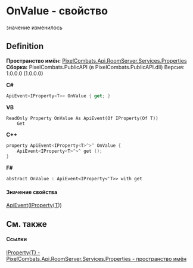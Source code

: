 # OnValue - свойство


значение изменилось



## Definition
**Пространство имён:** <a href="7a6d0ac1-2a42-0f0a-dc90-e72ae4f99370">PixelCombats.Api.RoomServer.Services.Properties</a>  
**Сборка:** PixelCombats.PublicAPI (в PixelCombats.PublicAPI.dll) Версия: 1.0.0.0 (1.0.0.0)

**C#**
``` C#
ApiEvent<IProperty<T>> OnValue { get; }
```
**VB**
``` VB
ReadOnly Property OnValue As ApiEvent(Of IProperty(Of T))
	Get
```
**C++**
``` C++
property ApiEvent<IProperty<T>^>^ OnValue {
	ApiEvent<IProperty<T>^>^ get ();
}
```
**F#**
``` F#
abstract OnValue : ApiEvent<IProperty<'T>> with get
```



#### Значение свойства
<a href="09cd41c4-e05d-d749-d641-73ffdf39afc5">ApiEvent</a>(<a href="6ef45c8d-2414-0f16-2d76-3b9017318e75">IProperty</a>(<a href="6ef45c8d-2414-0f16-2d76-3b9017318e75">T</a>))

## См. также


#### Ссылки
<a href="6ef45c8d-2414-0f16-2d76-3b9017318e75">IProperty(T) - </a>  
<a href="7a6d0ac1-2a42-0f0a-dc90-e72ae4f99370">PixelCombats.Api.RoomServer.Services.Properties - пространство имён</a>  
